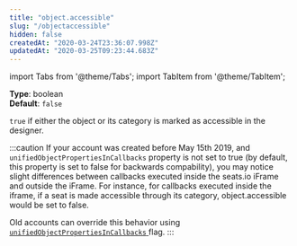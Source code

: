 ```yaml
---
title: "object.accessible"
slug: "/objectaccessible"
hidden: false
createdAt: "2020-03-24T23:36:07.998Z"
updatedAt: "2020-03-25T09:23:44.683Z"
---
```


import Tabs from '@theme/Tabs';
import TabItem from '@theme/TabItem';

**Type**: boolean  
**Default**: `false`  

`true` if either the object or its category is marked as accessible in the designer.

:::caution 
If your account was created before May 15th 2019, and `unifiedObjectPropertiesInCallbacks` property is not set to true (by default, this property is set to false for backwards compability), you may notice slight differences between callbacks executed inside the seats.io iFrame and outside the iFrame. For instance, for callbacks executed inside the iframe, if a seat is made accessible through its category, object.accessible would be set to false. 

Old accounts can override this behavior using [`unifiedObjectPropertiesInCallbacks` ](https://docs.seats.io/docs/renderer-config-unifiedobjectpropertiesincallbacks) flag.
:::

